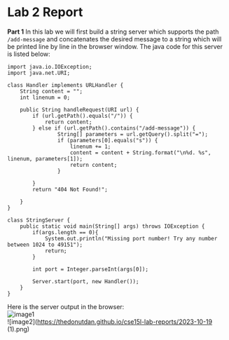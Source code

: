 # Lab 2 Report  

**Part 1**
In this lab we will first build a string server which supports the path `/add-message` and concatenates the desired message to a string which will be printed line by line in the browser window. The java code for this server is listed below:  

```
import java.io.IOException;
import java.net.URI;

class Handler implements URLHandler {
    String content = "";
    int linenum = 0;

    public String handleRequest(URI url) {
        if (url.getPath().equals("/")) {
            return content;
        } else if (url.getPath().contains("/add-message")) {
                String[] parameters = url.getQuery().split("=");
                if (parameters[0].equals("s")) {
                    linenum += 1;
                    content = content + String.format("\n%d. %s", linenum, parameters[1]);
                    return content;
                }
            
        }       
        return "404 Not Found!";
        
    }
}

class StringServer {
    public static void main(String[] args) throws IOException {
        if(args.length == 0){
            System.out.println("Missing port number! Try any number between 1024 to 49151");
            return;
        }

        int port = Integer.parseInt(args[0]);

        Server.start(port, new Handler());
    }
}

```

Here is the server output in the browser:  
![image1](https://thedonutdan.github.io/cse15l-lab-reports/2023-10-19.png)  
![image2](https://thedonutdan.github.io/cse15l-lab-reports/2023-10-19 (1).png)  


